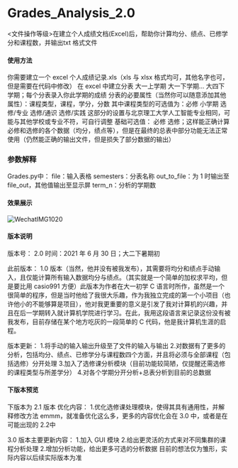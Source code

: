 # Grades_Analysis_2.0
&lt;文件操作等级>在建立个人成绩文档(Excel)后，帮助你计算均分、绩点、已修学分和课程数，并输出txt 格式文件

#### 使用方法
你需要建立一个 excel 个人成绩记录.xls（xls 与 xlsx 格式均可，其他名字也可，但是需要在代码中修改）
在 excel 中建立分表 大一上学期 大一下学期... 大四下学期；每个分表录入你此学期的成绩
分表的必要属性（当然你可以随意添加其他属性）：课程类型，课程，学分，分数
  其中课程类型的可选值为：必修  小学期 选修/专业 选修/通识 选修/实践
  这部分的设置与北京理工大学人工智能专业相同，可能与其他学校或专业不符，可自行调整
  基础可选值： 必修 选修；这样能正确计算必修和选修的各个数据（均分，绩点等），但是在最终的总表中部分功能无法正常使用（仍然能正确的输出文件，但是损失了部分数据的输出）
 
### 参数解释
Grades.py中：
  file：输入表格
  semesters：分表名称
  out_to_file：为 1 时输出至 file_out，其他值输出至显示屏
  term_n：分析的学期数
 
#### 效果展示
![WechatIMG1020](https://user-images.githubusercontent.com/75287415/123931584-3a9ab680-d9c3-11eb-9b9f-3e4de853b58e.jpeg)

#### 版本说明
版本号： 2.0
时间：2021 年 6 月 30 日；大二下暑期初

此前版本： 1.0 版本（当然，他并没有被我发布），其需要将均分和绩点手动输入，且仅能计算所有输入数据均分与绩点。（其实就是一个简单的加权求平均，但是要比用 casio991 方便）此版本为作者在大一初学 C 语言时所作，虽然是一个很简单的程序，但是当时他给了我很大乐趣，作为我独立完成的第一个小项目（也许他小的不能够算是项目），他对我更重要的意义是引发了我对计算机的兴趣，并且在后一学期转入就计算机学院进行学习。在此，我用这段语言来记录这份没有被我发布，目前存储在某个地方吃灰的一段简单的 C 代码，他是我计算机生涯的启程。

版本更新：
1.将手动的输入输出升级至了文件的输入与输出
2.对数据有了更多的分析，包括均分、绩点、已修学分与课程数四个方面，并且将必须与全部课程（包括选修）分开处理
3.加入了选修课分析模块（目前功能较简陋，仅提醒还需选修的课程类型与所差学分）
4.对各个学期分开分析+总表分析到目前的总数据

#### 下版本预览
下版本为 2.1 版本
优化内容：
1.优化选修课处理模块，使得其具有通用性，并解释修改方法
emmm，就准备优化这么多，更多的内容优化会在 3.0 中，或者是在可能出现的 2.2中

3.0 版本主要更新内容：
1.加入 GUI 模块
2.给出更灵活的方式来对不同集群的课程分析处理
2.增加分析功能，给出更多可选的分析数据
目前的想法仅为雏形，实际内容以后续实际版本为准

